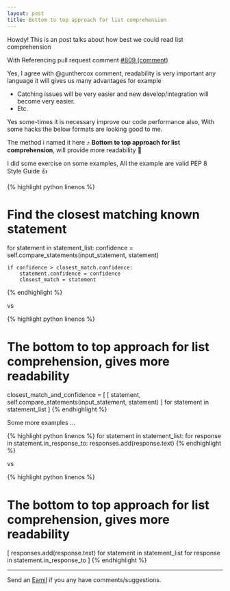 ```yaml
---
layout: post
title: Bottom to top approach for list comprehension
---
```


<div class="message">
  Howdy! This is an post talks about how best we could read list comprehension
</div>

With Referencing pull request comment [#809 (comment)](https://github.com/gunthercox/ChatterBot/pull/809#discussion_r125018676)

Yes, I agree with @gunthercox comment, readability is very important any language it will gives us many advantages for example

- Catching issues will be very easier and new develop/integration will become very easier.
- Etc.

Yes some-times it is necessary improve our code performance also, With some hacks the below formats are looking good to me.

The method i named it here :arrow_heading_up: **Bottom to top approach for list comprehension**, will provide more readability :eyes:

I did some exercise on some examples, All the example are valid PEP 8 Style Guide :thumbsup:

{% highlight python linenos %}
# Find the closest matching known statement
for statement in statement_list:
    confidence = self.compare_statements(input_statement, statement)

    if confidence > closest_match.confidence:
        statement.confidence = confidence
        closest_match = statement
{% endhighlight %}

vs

{% highlight python linenos %}
# The bottom to top approach for list comprehension, gives more readability
closest_match_and_confidence = [
    [
        statement,
        self.compare_statements(input_statement, statement)
    ] for statement in statement_list
]
{% endhighlight %}

Some more examples ...

{% highlight python linenos %}
for statement in statement_list:
    for response in statement.in_response_to:
        responses.add(response.text)
{% endhighlight %}

vs

{% highlight python linenos %}
# The bottom to top approach for list comprehension, gives more readability
[
    responses.add(response.text)
    for statement in statement_list
    for response in statement.in_response_to
]
{% endhighlight %}

-----

Send an <a href="mailto:malli.kv2@gmail.com?subject=POST:%20Bottom%20to%20top%20approach%20for%20list%20comprehension">Eamil</a> if you any have comments/suggestions.

